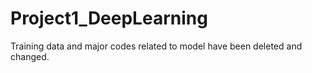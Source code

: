 # Project1_DeepLearning

Training data and major codes related to model have been deleted and changed.
